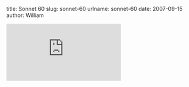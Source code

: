 title: Sonnet 60
slug: sonnet-60
urlname: sonnet-60
date: 2007-09-15
author: William

<div class="e0332f45 position-relative">
	<iframe src="https://player.vimeo.com/video/311938?byline=0&portrait=0" class="bf9b6481 position-absolute" frameborder="0" webkitallowfullscreen mozallowfullscreen allowfullscreen></iframe>
</div>

<script src="https://player.vimeo.com/api/player.js"></script>
